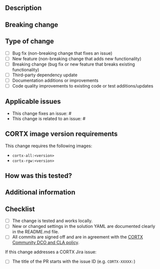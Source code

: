 <!--
Thank you for your contribution! Before opening this pull request, please complete the template
completely. Unless instructed otherwise, do not delete any sections.
-->
## Description
<!--
Describe what this change does and the motivation behind it. Why is it required? What problems does
it solve?
-->

## Breaking change
<!--
If this change introduces any breaking changes, describe what it breaks and what action is required
to address it. We prefer deprecating things first before breaking them entirely. If you are unable
to support deprecation in this change, or are actually removing the deprecated the item, please
state so.

You can delete this section if there are no breaking changes.
-->

## Type of change
<!--
What type of change is this? Does it fix an issue, or is it new functionality? Check as many items
as necessary to accurately describe the change. If you are checking more than one of the items,
consider splitting it up into separate PRs if it makes sense.
-->
- [ ] Bug fix (non-breaking change that fixes an issue)
- [ ] New feature (non-breaking change that adds new functionality)
- [ ] Breaking change (bug fix or new feature that breaks existing functionality)
- [ ] Third-party dependency update
- [ ] Documentation additions or improvements
- [ ] Code quality improvements to existing code or test additions/updates

## Applicable issues
<!--
If this change directly fixes or is related to any existing GitHub or Jira issue, mention those
here. You can reference a GitHub issue using "#<issue number>". If this is related to a Seagate
internal issue (Jira), please reference the CORTX-NNNNN issue number.
-->
- This change fixes an issue: #
- This change is related to an issue: #

## CORTX image version requirements
<!--
If this change requires specific versions of CORTX that are newer than the currently referenced
images, please list those images and link them to the public CORTX packages page.

- cortx-all images are published at https://github.com/Seagate/cortx/pkgs/container/cortx-all
- cortx-rgw images are published at https://github.com/Seagate/cortx/pkgs/container/cortx-rgw

The referenced images are always defined in the images section of the solution.example.yaml file. If
updated images are required, the example solution YAML file should be updated in this change.

If the currently referenced CORTX container images support this change, you can delete this section
or indicate that.

*NOTE* that we cannot merge any PRs that depend on non-public images!
-->
This change requires the following images:

- `cortx-all:<version>`
- `cortx-rgw:<version>`

## How was this tested?
<!--
In-lieu of requiring automated tests for changes (we're working on that!), we are asking you to
provide a brief description of how this change was tested, especially any details specific to the
change.
-->

## Additional information
<!--
Feel free to mention any other information here about this PR that you feel is important and doesn't
fit into any of the other sections.
-->

## Checklist
<!--
Place an 'x' in all the items that apply. You can also fill them out after the PR is submitted. This
serves as a reminder for what the maintainers will be looking for when reviewing the change.
-->

- [ ] The change is tested and works locally.
- [ ] New or changed settings in the solution YAML are documented clearly in the README.md file.
- [ ] All commits are signed off and are in agreement with the [CORTX Community DCO and CLA policy](https://github.com/Seagate/cortx/blob/main/doc/dco_cla.md).

If this change addresses a CORTX Jira issue:

- [ ] The title of the PR starts with the issue ID (e.g. `CORTX-XXXXX:`)
